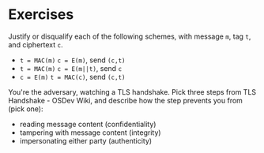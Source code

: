 # Exercises

Justify or disqualify each of the following schemes, with message `m`, tag `t`, and ciphertext `c`.
* `t = MAC(m)` `c = E(m)`, send `(c,t)`
* `t = MAC(m)` `c = E(m||t)`, send `c`
* `c = E(m)` `t = MAC(c)`, send `(c,t)`

You're the adversary, watching a TLS handshake. Pick three steps from TLS Handshake - OSDev Wiki, and describe how the step prevents you from (pick one):
* reading message content (confidentiality)
* tampering with message content (integrity)
* impersonating either party (authenticity)